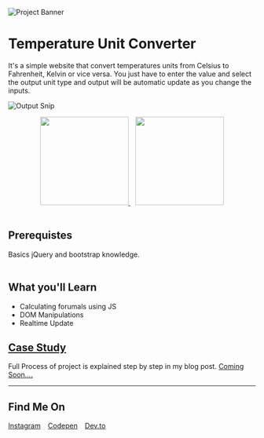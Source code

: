 ![Project Banner](./assets/preview.gif "This will be the final output")

# Temperature Unit Converter

It's a simple website that convert temperatures units from Celsius to Fahrenheit, Kelvin or vice versa. You just have to enter the value and select the output unit type and output will be automatic update as you change the inputs.

![Output Snip](./assets/output.png "This will be the final output")

<p align="center">
      <a href="https://codesandbox.io/s/temperature-converter-z5ttz">
          <img src="https://raw.githubusercontent.com/add-new/assets/main/editBtn.svg" width="180"  height="auto">
    </a> &ensp;
      <a href="https://karan-kmr.github.io/temperature-converter/" target="_blank">
      <img src="https://raw.githubusercontent.com/add-new/assets/main/demoBtn.svg" width="180"  height="auto">
    </a></br>
</br>
</p>

## Prerequistes

<p>
Basics jQuery and bootstrap knowledge.
</br>
</br>
</p>

## What you'll Learn

- Calculating forumals using JS
- DOM Manipulations
- Realtime Update

## [Case Study](https://dev.to/karankmr/)

Full Process of project is explained step by step in my blog post. [Coming Soon....](https://dev.to/karankmr/)

---

## Find Me On

<p>
<a href="https://www.instagram.com/karancodes/">Instagram</a> &ensp;
<a href="https://codepen.io/karan-kmr">Codepen</a> &ensp;
<a href="https://dev.to/karankmr">Dev.to</a> &ensp;
</p>
